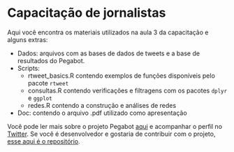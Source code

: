 # Capacitação de jornalistas

Aqui você encontra os materiais utilizados na aula 3 da capacitação e alguns extras: 

 - Dados: arquivos com as bases de dados de tweets e a base de resultados do Pegabot.
 - Scripts:
	 - rtweet_basics.R contendo exemplos de funções disponíveis pelo pacote `rtweet`
	 - consultas.R contendo verificações e filtragens com os pacotes `dplyr` e `ggplot`
	 - redes.R contendo a construção e análises de redes
 - Doc: contendo o arquivo .pdf utilizado como apresentação

Você pode ler mais sobre o projeto Pegabot [aqui](https://pegabot.com.br/) e acompanhar o perfil no [Twitter](https://twitter.com/pegabots). 
Se você é desenvolvedor e gostaria de contribuir com o projeto, [esse aqui é o repositório](https://github.com/itsriodejaneiro/pegabot-back-end).
